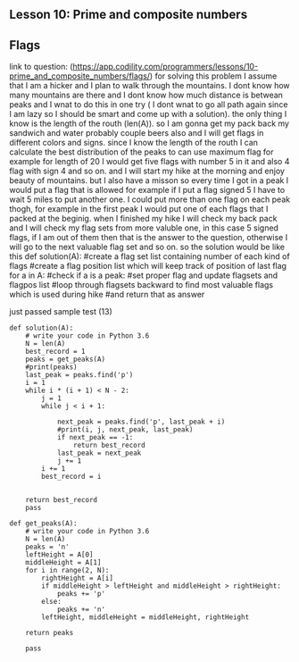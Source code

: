 ## Lesson 10: Prime and composite numbers
## Flags
link to question: (https://app.codility.com/programmers/lessons/10-prime_and_composite_numbers/flags/)
for solving this problem I assume that I am a hicker and I plan to walk through the mountains. I dont know how many mountains are there and I dont know how much distance is betwean peaks and I wnat to do this in one try ( I dont wnat to go all path again since I am lazy so I should be smart and come up with a solution). the only thing I know is the length of the routh (len(A)). 
so I am gonna get my pack back my sandwich and water probably couple beers also and I will get flags in different colors and signs. since I know the length of the routh I can calculate the best distribution of the peaks to can use maximum flag for example for length of 20 I would get five flags with number 5 in it and also 4 flag with sign 4 and so on.
and I will start my hike at the morning and enjoy beauty of mountains. but I also have a misson so every time I got in a peak I would put a flag that is allowed for example if I put a flag signed 5 I have to wait 5 miles to put another one. I could put more than one flag on each peak thogh, for example in the first peak I would put one of each flags that I packed at the beginig.
when I finished my hike I will check my back pack and I will check my flag sets from more valuble one, in this case 5 signed flags, if I am out of them then that is the answer to the question, otherwise I will go to the next valuable flag set and so on.
so the solution would be like this
def solution(A):
  #create a flag set list containing number of each kind of flags
  #create a flag position list which will keep track of position of last flag
  for a in A:
    #check if a is a peak:
      #set proper flag and update flagsets and flagpos list
  #loop through flagsets backward to find most valuable flags which is used during hike
  #and return that as answer


just passed sample test (13)
```
def solution(A):
    # write your code in Python 3.6
    N = len(A)
    best_record = 1
    peaks = get_peaks(A)
    #print(peaks)
    last_peak = peaks.find('p')
    i = 1
    while i * (i + 1) < N - 2:
        j = 1
        while j < i + 1:
            
            next_peak = peaks.find('p', last_peak + i)
            #print(i, j, next_peak, last_peak)
            if next_peak == -1:
                return best_record
            last_peak = next_peak
            j += 1
        i += 1
        best_record = i
            
        
    return best_record
    pass

def get_peaks(A):
    # write your code in Python 3.6
    N = len(A)
    peaks = 'n'
    leftHeight = A[0]
    middleHeight = A[1]
    for i in range(2, N):
        rightHeight = A[i]
        if middleHeight > leftHeight and middleHeight > rightHeight:
            peaks += 'p'
        else:
            peaks += 'n'
        leftHeight, middleHeight = middleHeight, rightHeight
    
    return peaks
        
    pass
    
```
